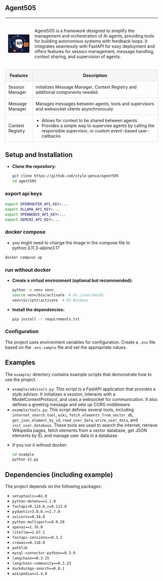 <!DOCTYPE html>
<html>
<head>
</head>
<body>
<table style="width: 100%; border-collapse: collapse; margin: 20px 0;">
     <tr>
     <td>
          <div  align="center">
          <img src="https://github.com/style-genie/agent505/blob/main/docs/agent505_logo2.png?raw=true" align="center" alt="Agent505 Logo" style="width: 70px; height: auto;">
          </div>
     </td>
     <td> <img width=800/>
          <p>Agent505 is a framework designed to simplify the management and orchestration of AI agents, providing tools for building autonomous systems with feedback loops. It integrates seamlessly with FastAPI for easy deployment and offers features for session management, message handling, context sharing, and supervision of agents.</p><br/>
     </td>
</tr>
     <tr>
<h2>Agent505</h2>
</tr>
     <tr>
        <th style="padding: 10px; background-color: #f5f5f5; border: 1px solid #ddd;">Features</th>
        <th style="padding: 10px; background-color: #f5f5f5; border: 1px solid #ddd;">Description</th>
    </tr>
    <tr>
    <tr>
        <td style="padding: 10px; border: 1px solid #ddd;">Session Manager</td>
        <td style="padding: 10px; border: 1px solid #ddd;">initializes Message Manager, Context Registry and additional components needed.</td>
    </tr>
    <tr>
        <td style="padding: 10px; border: 1px solid #ddd;">Message Manager</td>
        <td style="padding: 10px; border: 1px solid #ddd;">Manages messages between agents, tools and supervisors and websocket clients asynchronously</td>
    </tr>
    <tr>
        <td style="padding: 10px; border: 1px solid #ddd;">Context Registry</td>
        <td style="padding: 10px; border: 1px solid #ddd;">
            <ul style="margin: 0; padding-left: 20px;">
                <li>Allows for context to be shared between agents</li>
                <li>Provides a simple way to supervise agents by calling the responsible supervisor, or custom event-based user-callbacks</li>
            </ul>
        </td>
    </tr>
</table>
</body>
</html>


## Setup and Installation

-  **Clone the repository:**

    ```bash
    git clone https://github.com/style-genie/agent505
    cd agent505
    ```
### export api keys
```bash
export OPENROUTER_API_KEY=...
export OLLAMA_API_KEY=...
export OPENWEBUI_API_KEY=...
export GEMINI_API_KEY=...
```
### docker compose
- you might need to change the image in the compose file to python:3.11.3-alpine3.17
```bash
docker compose up 
```

### run without docker
-  **Create a virtual environment (optional but recommended):**

    ```bash
    python -m venv venv
    source venv/bin/activate  # On Linux/macOS
    venv\Scripts\activate  # On Windows
    ```

-  **Install the dependencies:**

    ```bash
    pip install -r requirements.txt
    ```

### Configuration
The project uses environment variables for configuration. Create a `.env` file based on the `.env.sample` file and set the appropriate values.

## Examples
The `example/` directory contains example scripts that demonstrate how to use the project.

*   `example/advisor1.py`: This script is a FastAPI application that provides a style advisor. It initializes a session, interacts with a ModelContextProtocol, and uses a websocket for communication. It also defines a greeting message and sets up CORS middleware.
*   `example/tools.py`: This script defines several tools, including `internet_search_tool`, `wiki`, `fetch_elements_from_vector_db`, `get_json_element_by_id`, `read_user_data`, `write_user_data`, and `init_user_database`. These tools are used to search the internet, retrieve Wikipedia pages, fetch elements from a vector database, get JSON elements by ID, and manage user data in a database.

- if you run it without docker:

     ```bash
     cd example
     python e1.py
     ```


## Dependencies (including example)

The project depends on the following packages:

*   `setuptools>=61.0`
*   `python-dotenv==1.1.0`
*   `fastapi<0.114.0,>=0.113.0`
*   `pydantic<3.0.0,>=2.7.0`
*   `uvicorn==0.34.0`
*   `python-multipart==0.0.20`
*   `openai==1.76.0`
*   `litellm==1.67.1`
*   `fastapi-sessions==0.3.2`
*   `crewai==0.118.0`
*   `pathlib`
*   `mysql-connector-python==9.3.0`
*   `langchain==0.3.25`
*   `langchain-community==0.3.23`
*   `duckduckgo-search==8.0.1`
*   `wikipedia==1.4.0`
